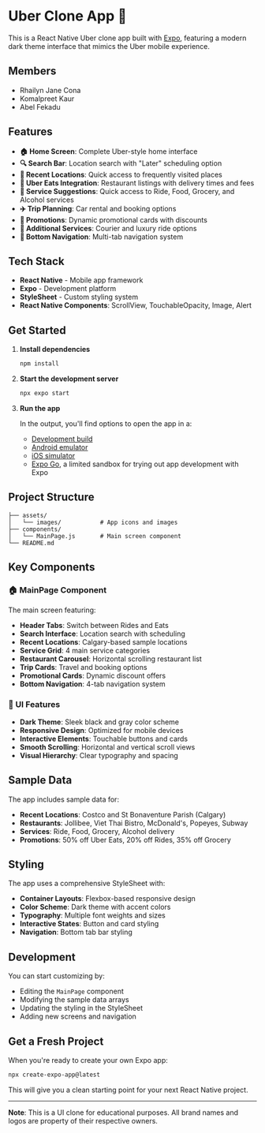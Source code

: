 # Uber Clone App 🚗

This is a React Native Uber clone app built with [Expo](https://expo.dev), featuring a modern dark theme interface that mimics the Uber mobile experience.

## Members

- Rhailyn Jane Cona
- Komalpreet Kaur
- Abel Fekadu

## Features

- **🏠 Home Screen**: Complete Uber-style home interface
- **🔍 Search Bar**: Location search with "Later" scheduling option
- **📍 Recent Locations**: Quick access to frequently visited places
- **🍔 Uber Eats Integration**: Restaurant listings with delivery times and fees
- **🎯 Service Suggestions**: Quick access to Ride, Food, Grocery, and Alcohol services
- **✈️ Trip Planning**: Car rental and booking options
- **🎁 Promotions**: Dynamic promotional cards with discounts
- **🚙 Additional Services**: Courier and luxury ride options
- **📱 Bottom Navigation**: Multi-tab navigation system

## Tech Stack

- **React Native** - Mobile app framework
- **Expo** - Development platform
- **StyleSheet** - Custom styling system
- **React Native Components**: ScrollView, TouchableOpacity, Image, Alert

## Get Started

1. **Install dependencies**

   ```bash
   npm install
   ```

2. **Start the development server**

   ```bash
   npx expo start
   ```

3. **Run the app**

   In the output, you'll find options to open the app in a:

   - [Development build](https://docs.expo.dev/develop/development-builds/introduction/)
   - [Android emulator](https://docs.expo.dev/workflow/android-studio-emulator/)
   - [iOS simulator](https://docs.expo.dev/workflow/ios-simulator/)
   - [Expo Go](https://expo.dev/go), a limited sandbox for trying out app development with Expo

## Project Structure

```
├── assets/
│   └── images/           # App icons and images
├── components/
│   └── MainPage.js       # Main screen component
└── README.md
```

## Key Components

### 🏠 MainPage Component

The main screen featuring:

- **Header Tabs**: Switch between Rides and Eats
- **Search Interface**: Location search with scheduling
- **Recent Locations**: Calgary-based sample locations
- **Service Grid**: 4 main service categories
- **Restaurant Carousel**: Horizontal scrolling restaurant list
- **Trip Cards**: Travel and booking options
- **Promotional Cards**: Dynamic discount offers
- **Bottom Navigation**: 4-tab navigation system

### 📱 UI Features

- **Dark Theme**: Sleek black and gray color scheme
- **Responsive Design**: Optimized for mobile devices
- **Interactive Elements**: Touchable buttons and cards
- **Smooth Scrolling**: Horizontal and vertical scroll views
- **Visual Hierarchy**: Clear typography and spacing

## Sample Data

The app includes sample data for:

- **Recent Locations**: Costco and St Bonaventure Parish (Calgary)
- **Restaurants**: Jollibee, Viet Thai Bistro, McDonald's, Popeyes, Subway
- **Services**: Ride, Food, Grocery, Alcohol delivery
- **Promotions**: 50% off Uber Eats, 20% off Rides, 35% off Grocery

## Styling

The app uses a comprehensive StyleSheet with:

- **Container Layouts**: Flexbox-based responsive design
- **Color Scheme**: Dark theme with accent colors
- **Typography**: Multiple font weights and sizes
- **Interactive States**: Button and card styling
- **Navigation**: Bottom tab bar styling

## Development

You can start customizing by:

- Editing the `MainPage` component
- Modifying the sample data arrays
- Updating the styling in the StyleSheet
- Adding new screens and navigation

## Get a Fresh Project

When you're ready to create your own Expo app:

```bash
npx create-expo-app@latest
```

This will give you a clean starting point for your next React Native project.

---

**Note**: This is a UI clone for educational purposes. All brand names and logos are property of their respective owners.
